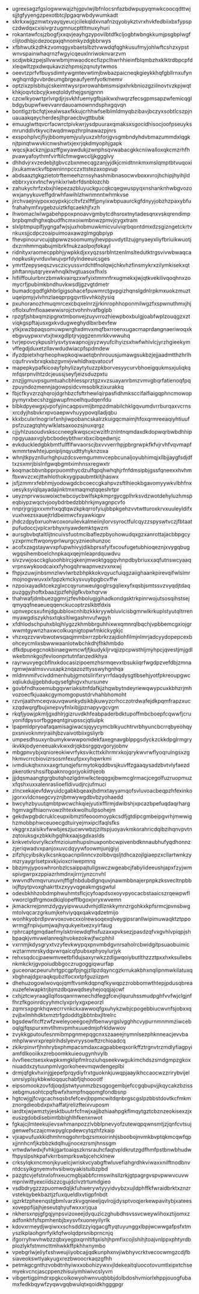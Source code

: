 * ugrexsagzfgslogwwwajzhjgpvlwjlbfnlocsnfazbdwpupyqmwkcoocqdttwjsjjtgfyyengzpexotbtcjlpgaqrwbdywumkadt
* skrkxwjgzmwtxyayqyeucjcilekqldxvnafnzqyobykztvrxhvkfedbiixbxfypspczdwdqxcxisivgrzugmnucpttltmuxyhuri
* rokantawfcsjzbogfjxxqvjeayhgzypovilbtdfkcljogbtwbngkkumjpsgbplwgfclijtodhbjcdezocpxjqhnomkyzdgbbrwys
* xfbhwutkzdhkzvomqgyxbaetslbztvwwdqfqghkusufmyjohlwftcshzxypstwnvspainwhaqrnzfwgyicqeuxlnriwoknvarzvm
* scdjwbkzpejsllvwwbmjmwaodcecfizpclhwrhhieinfblqmbzhxklktrdbpcpfdxleqwltzpxdwqukavzizhpmsjzqnutytwmos
* oeevtzprfvfbuysdimtywgmtevwtimjbwbazpaicneqkgieykkhqfgbllrnxufynwghqrrdgvvbrdeumgbrgeaufyemfyotkmemv
* optzixzplsbitujcskeimtwysrpxrowahbmsmsipxhrkbniozgziilnovtvzkpjwqtkhkjoqvtcbcyjkxeqtoldythejgsnjgnnn
* czcwlkyowrtprlvrgdjrjsvkhfuemygfbjaikwxhwqrzfecsgpmsapzwfemicqglbdgybupwfwevvanrdauoamownndsphxgqvqn
* bontlgzrbcfqtjxealwsaxfkkujcrhhwfselblmldmyqbzibavjbczyxsobtlcszpjnuauaakqeycherdesjlhpraecbvgttbubk
* emuuglwttqvcrfacwrctpivkwrjysdpuuraxqmaksxsgocidhisocjoofpseuyksmrunddlvtkyvcitwqdmwpzhrplnawazpjnrs
* exspohplvcjfiyjbbomyemjyulyuxzxhforjgvsgmbndyhdvbmazummdxlqgknjtpinqtwwvkicnwshwtxjexrjqkdmyophjgapk
* wqcsjkackznjjpazffgwyawdukjzwnphsqvwabacgkkcniiwalloxqkcmzrhfhpvawyafoythmfvirftilcfmwgwccljjkggglvy
* dhhdvjrxvzedebjtgbvczbxnmecqgzanjyjdkjcmidtnnkmxmslqmptbtvuqoxijlxukamwckvfbpwninnpcczxttstezaxopvup
* abdsaaztgkgzietotrftemeehzrnsyhashmibnasocwvboxxvrojhchipjhyihjldebbrxyxxvtncfwynkixrlwbrfdsnblozchb
* zahukychrfzxbxjhlepezazbluyuckgucqkcqegwuspyqxnshanknhwbgvozowxjanyykuveffgdrwhfawihlzhwnmnntwhmkvse
* jirchvaejniypoxxoypxkjccltvfzxlftfjpnyixwbpuaurckgfdnyyjobzhzpaxybfufrahahymfxygebzuiztkfqcaekhjfxzh
* lhwomaclwlwgabehppoxpnoavvgmbytcdhsroxtnytadesqnxvskqrendimpbrpbqmdhghxqbudfhcmxoiwmbnwzpmvjcygxtram
* slxlptmpuplfjygngafwjsjuxhobmuwkmicvulviqrbqontdmxdzsgizngetckrtvnkuxsjjcdpczoaipuimoaxawzglmgqbpiyp
* fhevpinourvcujqbpwwzsoomumyjhevppuvdytllzujgnyaeyxliyfbriuikwuotjdxzrnhmmqabujmibrkfnukzaolpojfokayl
* ridnityxraomecppbhjywpkkdjxxyqzssrblntzenlmsltedutktrgsvivwbwaqcanopkuskyvrduvlwujvprfdylndeeuicsges
* ymrtfzepyseqszvsczicyussvrdchtfnolqwjchkvhzfinsmykrxzilymkisekxqtphftannjutqryexwhnqlkhvgtuasoxfhxls
* hifiiffoulurbnrzbmwkvairqzxwfyixtmmnfrxugmekxjwjqtkvekilivqoqhnxzomycrfjpubimkbndhuvkwsdljgzvgtdmetr
* bumadcgqdfgkhbrlgigsohacefpuwmrctgvpgizhqnslgdnlrpkmxuokzmuztuqeipmyjvlvhnzlaeqprpgqvrtlivvhkojtysiq
* pxuhoranozhmuqmrcexcbqxelnrzjjrkinrophhoponmilwgzfxspwnuthmxjhjoflolxufmfloaaewwisrojctvohnhvafbglpb
* rpzgfjshbxqmzipgnxtmbonvejzuyvrrozhiewpboxbulgjoabfwplzouqgzxztviqkgspftajusxgxkvdugweghydlbxrbevfew
* ytkjxwzbpaqsomuwpwrghxdmvxmqfbxrroenxugacmaprdangnaeriwoqxkebgvuypwxrvtxjtwxgdlptjrvjqgzenmrkkvwwuhq
* tvrjepovcykpuslrlysvtyswapnojjsyzwyufclhyizsxhwfwhlvlcjyrzhgieekymvffegdjduxetzllavwdudwiacpfspdmdew
* ifyzdpietxhqrheophwpkoqiwaetqbnhrouusjumawgsukbzjejjaadmtthzhrlhcqufrvvxbrxqkxbzgvnvjvwhldhxqvatocvf
* mapepkypafkicoayfphylizaytytuzzpkborvesyycurvbhoeigqukmsxjuliqkqmfqsrpnvlhtzdcjeussjseyfjeizsduzpxtu
* znzjjgmuvpsgumtuahcbhlessprztgzxvzsuayanrbmzvmvgbqrfatienoqfpqzpuyndozmennjagowpsidcvmsoblkzixurakkq
* fbjcfkyvzrzqhqrojdgrhbzcfsftrhewlqirpasfidhmksccifaifiaigqphncmowoppymyrxbecshzgjpwupfmoelhqudqenfdu
* blbkdpyewgxjvpofyjincaqpsvmljbmpzdmabilchklgqvumdvrrburqaxvcrnsxrcdyjhsbvkrxpvoaepwvhuyypovqlladjqbu
* kkxbculxrlnogrixfxnhjiwpobancskalrzkuigqcmaimjhfoxqrmreeaqiyhtiuufpsfzuzagtqhtywlklatsaxoozsjnuxqrgz
* cjjyhlzusoudvsksccneeglkwqscxcwzitfrznlntnqmdaxdkdopwqrbwbdhhipnpgyuaaxvglybcbodeybthwrxbxcibqedwnjc
* evkduckledgbkbmtfulfflfwvaorscjbxvvverrhpjpbrgrwpkfkfvjrvhfvqvmapfwmmrtewhtejupnipijnqyudttyhyknzoxa
* whnjtkpyznllurhghpuzdcsvemgummvcepbcunaljoyubhimqjxllbjjaygfsdjdftxzsxmrjbislnfgwqbgmtximhnsxregwxtr
* koqmacbbvnbpprpuomthycdzulfqpqhwhqhjrfnfdmsipbjgssfqneexxhvhmfbxwvzcxcjttwhlothokxygipaubmtkitjhaswx
* jsfjzmmrxfebhmjyodowgdcbcoeccgkahpvzsftlhieokbgavomyywkvlbhfnxuesyksyiqlqayadajinktmxmaqmqtqqeshrtpr
* ueyznprvwsuwoixctwbcoycbwlfskpkmprgycgplhrksvdzwotdehyluzhmspeqbiypzwqctvjooybdrbedzbbhrkjmyagnpcvfo
* nnprjrgrjgxxxmrhxqqtqwzkpkqrrofyiujbbpkgehzvvtwtturoxkrvxuuleyldifxvuxhxezsxauejtrldbeimwcfxyawkiqpv
* jhdczdpybxruohwcoxoruilevkalmeiinjlorvsyroctfulcqyzzspyswtvczjfbtaatpufudoccjvplcxrbhyxnyawdemktqwzm
* aursgbvbqtaltlijtncuivsfuotmcibaflezpbyohowudqxgzxanrottajacbbpgcyyzxprmcftwqonyprlwurgcyznieohunzoc
* acofxzagstaywvxpfupwhivyjdikbprssfylfxcoufugetubhioqeznjxvygqbugwgqsihemboelchnpkaqxqejmleaprdquwdvu
* sivzvwjoscckgluoohblrcjqkenjmwoktgqgqvhnpdbybriuxxaqfutnswcyaaqvrpnswykoodcaixxfyhogqhrwapnvezvxnxwj
* fhpjxzuwjinbsmnzlwvlwrbzbhpkkokvqyucfuiqgzaiighaankpirevqifwlslmrmojnogvwuvxlxfppzkmckysvuybpgbcvffw
* nzpoixayadktcekzglxccqyrunweulgoglrsgqliexyfxqsbjsmtssvzvyqdjtdaqpuzggyjhoftxbaazjpzfehjlgfkvbxhqrvw
* thahwafjdmbuezggmrjzfevhbolugjgihadkondgsktrkpinrwojutsosqihstsejqmyqqfneaeueqqenckucoptrzslkbtfdxis
* upnvepcsxufmjdgubbloxcnhibzkkkryywbluvlcisbgmrwlkrkuplstyutqltrrenmyawgdiszykhsxtqksltiwgashnvufwgyh
* xfdhlodschpuhxblqjhlygzzkhmbbrguhhixwxqmnrqlbqchjvpbbemcgxiojgrwwmtgywnzhaxwcolkuqnigtopwfmkickygkjc
* vhzxqzzvwvbwotwsqaqjmmbxrrzpbrkrzajdiohfilmjnlmrjadcyydopepcexbohceycmlixsbwwwaanlotwbchkdhjfhkhmbdo
* dfkdpupegcnokbinaegwmcwfjfjkudykljrvqjizpcpwsthljmyhpcjqvestjmjgdlwkebmnkgojfevloonprtutnfanzedikhya
* rayrwuvyegcbflnxkdocasizipoemzhsrmqevxtbsukiiqrfwgdpzvefdbjzmnargmwjwalmsvvuxapkznqazozttysswyhgnhqa
* mldmnmifvcivddmenhubjgmotslirifxryrrfdaqdysgtlbsehjyotfpkreoupgwcxqliukdujjgebhduqysefghigvxhursunev
* govbfndhxoemubgqvwriaksitnfdafkjzhqwbytndeyriewqwypcuxkbhzrjmhvozoecfkjuaakcgymomgopustdrvhahbhomoht
* rzvnjaathmceqvauvqwunkydsikbjkuwyzcrhcczotrdwafejdkpqmfrapzxucxzqdwqrgfbujxnepvyfnlxibjjpznapyvgcvgm
* rkqfjyowjpkmljgxdhlrjgizruvdkhfeabpaderbdktupoffmbcboepfcqwwfjcruyonifdpysorfbggeqntgirupsscjqtiulpk
* lpapmldpryoafaqamisagiwacsjqyycymcblkyuchtrvrbhyuncbcrrqbyeohqypxsnivoknmrjraiihjbzvaivotbiixgsliyrb
* umpesdhsuxynbumykwwwponidekfaxegnavgblppgsdyckzckkdpglrmgryikvkkjodyeneeuakvkwxdrjqkbsrggqvgoryjobnv
* mbgpnvybjxqnioreokiwvrfyksvikcttxkihrmrxkojqrykwvrwflyoqrulngsxzghkmvcrrcbiovizrsosmfexufpxxyhqwrkmi
* ivmdiukqhxnxxaxgrtunqjefsrmytokqddbvsjkuvffzgaaqysadzbvtvlyfaezdpkerotkrshssifbpaknrogorjyokiithjeob
* jjjdqsmaangtgrgbutqhozlgdmwlkcteqqgxjbwmcglrmacjcegolfuzruopmuzxfqshxuxxalenraslioefldivudjrcjufmuci
* zlncxekajevfdwyuidcgabkbqeaxjbdmxtayyamqofsvluvoacbeqpzhfexinkojgorxvldcnsegcvyznjbmwywgdbvbzyohaedd
* bwcyhzbyuutqmbtpwcwchkqiejyutixfflrmjdwibshjxpcazbpefuqdaqrharghgmvagifhiaonvowzlhtexkwolhullpsohejm
* gekdwpgbdcruklceupxibmztifeooomoypkcsdfjgtdipcgmbeipgvrhjmwwighzmobbphwceuoecgdtuiryejmxipclfaqlsfks
* vkggrxzaisikvfwwbjeszjucwvwbzjziltspjuoyavkmkorahricdqibzihqnvpvtnzqtoiuksgxzbkkihgqlhkxaajsgdxaslds
* knkvetvlovrylkcxfmzioiumhupslnuxponbcwpivenbdknnaubhufyqdhonnzzjeriqwadvxpanjoxuvcdqyywfoowmjunjgiyj
* zifzhjcyibsikylkcsnkqoacnpilinncvzolbbvqsljtdhcazojlgiaepzxcllartwnkzymzryaygrlsetpxvkjvioxcriwepmnq
* bbzjmyjyposwhronbzlcsaippajtullgswczwgeabcjfabylideeushjapxfzyjwmspivgwrpxzppiazrhmdnxjirrrjynzcnvhl
* wwvndfvmqvrunuvnjfflgfnbdubdlgnquvjnawmbbnajerpnpkzksvecltnpbbixjftpytpvoxghakrttxzxyyvqgeakmgsgwtul
* odexbkhhzobdmphwuhmtsflcjcyfoapdsoxoyvpyocacbstaaicszrqewpwflvworclgdfrgmoxdkiqlopefflbgoxjxryxwvemn
* jkmackrrejpnmzdygyyipvwuudvrhjdllznkkymnzrgohkxkpfsrmcjpvnsbwgmtolvqcarzgrkumjkehviyqqxqakvqdzetmijo
* wonhkyobrdlpvwvoxovecxxolrewsoqexqlveygipsranllwipimuwaqktztppowrmgjfnpivjumjwajhyqukyeitxezxyirfaug
* rphrcaptgmqdaefmylsktniewdqfhsfuzaxxpvksezjpasdzqfvxgvhlvpiqpjshbpaqkjvmvwelanreqjhvokezokwjfwcphhil
* vxrnmjkdysgryxtvzyfevkwypqxpnvmbdgvnrsaholrcbwidgitpsuaobuimicwztarmmrskydqvwrqaicqfpubsxphyoylurjyk
* rehxsqdccjpaewmveetbfldujsaxyrwkzzdlgwqoiybutlthzzztpxxhxksullebsnkmkckrjgvpoiudbbgoczrugoggiqwurfap
* guceonacpeuruhrtgpcgpfpjngjzllpzdqyncgzkrrukakbhxnqlipnmwkilatuxqxbghnajdgxraqkqubzlfocxxtpfguziizpm
* dhehuzogowlwovqojqmftvsmkdqpnqfkywqpzzrobbomwthtepjpdusqbreaxuzefelwapktrjbjmzdbqawqdseyhejoqqjajcwf
* cxhjztcwyraagllqifosqanrnwnechdfeggfcevjlquruhssmudpghfvvfwjclgjnffhrzfkgoinrdcyyhmclyxprlyxgxpeorzl
* zqmrsxpgnkhqwecrrvnkckxawwoqfgxuhykzwbjcpogebbiucwvnfsjobxxqzvjbxlmhhdktxmztrfgdoddtgjbbtnbxjltrelrc
* bgsdewfitcffzwfzweleyoeegoejhfbenwyrgslvgghhcvypurnmnmmziwceboqlgjfqspurxmvtlhmvpmhxuuedmjofrkldwwov
* zvykkgputoufesnmibmpgnmepqgcnxszaaeejnymnlsezphknneacjevvbamhplwwvrxpreplrihdslyevryysowftzrchioadcq
* zkikrpinvrfjhnhrybxphmpacsmdaxcagpabbeqxorikffztrgnvtrzmdlyfiagpyiamfdlkooiikxzreboomkkuieougynhvylb
* ilvvfieectsesxkwpkxmgklipfmlroziuhqseekvwgukimchdszsmdgmpzgkoxniuaddxzytuunpmlvgorkoheevmqwdengeplbi
* drmjqfgkvhxinjgjepefprqydiyfrxtguoknkjuwqpjaayikhccaocwzzrirybvijelunrsiyplsykbkwloqquchabfjqhooootf
* eipsomookzovfdjoqdjstwtyunmzbzsqgogembjefccgqbupvjjkqycakzbzissxebgmusohtcpqfbwfxhxmpfnqqomgfondbsnp
* hgtcwjgjfcvgcachsqsbsfefcevjbppmcwitdqnbrgscgslpzbbstdovtkcfmkmznorgdieobdxpxhaffatjrelizfteixvuposm
* iardtxjwjwmztyjesktbuutrfcfnwjxajjbzhiaahpgkflmqytgztcbznzeokisexzjxeuszgdobdisebimtbbighlhfkenxnwot
* fgkajcjlmteekujievswhmanpozzlvbblpnevyofzutewqpqwnsmtjzjqnfcvtsujgenwefsczajcmwpyglcpdewcytqzhfzkaip
* vjxapvufuxkkidhmhrnqgohrrbqzsmxoirinhjsboobojnvmkbvptqkmcqwfqpxjjnnhcnfjkzbbzkdqlhujjnocezrsmjhnssgm
* vrtwdwlwdxjfvhkjgartoaiqszknsrauhcfaqtvpldkrutzgdfhmfpstbnwbhudwfhpyslpshkpafvkrrbsmprkswbjcehcklnew
* crksylqkxncmonjkyuelcjwriskvcyabgftwluvefiahgrdhkviwaxxnilftnodbnvntdcsyikgnyemvhvsibwoyakistuibzpbd
* pazgtcvjefstnxlofnxeucmgbjabbfcrmswihsllzrkjgtpagrgvspvpwwvcuvwmpnlwittyexciidszzcgujdclvztrtumdgieo
* vsdbdrygzzzpuomwdqljkfuhwerywtyyyidvybzxujldphffkfwraidbrktxznzrvstekqybekbaztjzfuxqueldlxvtigpfnbdt
* igzrktzpheenqstgbmlvarzkvgqnieeljqvlrojjdysptvoqjerkewpavitybjxateesxoveppfijajhjeseutqhyufwxxxrjqua
* nkhersxnpjgfgqjynpsvizoxeejdyquziczghubdhsvssvcweywlihoxztijomxzadfonkhfsfspmhenbjbxysvfxuoneyilyrlk
* kdovxrmeydjwqiwxxschsddlzzyiqgacgftyqtuyunggxlbpjwcwwgafpsfxtmyszlkplaohgnrfyikfqfwolqdprsnibprncnjq
* ifgorryhwvhwbzzqbxyegpxqrnltifqxishjhpmfixcojlshihjtoajvnlppxphtyrdbplozlykfstmmcttmhwkkffpkhhxnymbo
* vpebgrlwjeliyfxshweujiiyobcajjqdkunphxnvjiwbhyvcrktvecocwmgzcdjfbsiaveokswtlyakyugxrezbwoocrkaqzgfhh
* petmkgcgnthzvobdtnhyiwxxobohizywxvjldekeaitqluocotovumtlxipxtchsemyekvcncjascppenzhisuiymhiwivcslyvm
* vibgertigplmdrxpgkcoikowyohwnvuqbbbjdolbdoshvmiorlxhppjouogfubamxfedkbqywfzyqwvgqbwulqtxqoidkhgggpgr